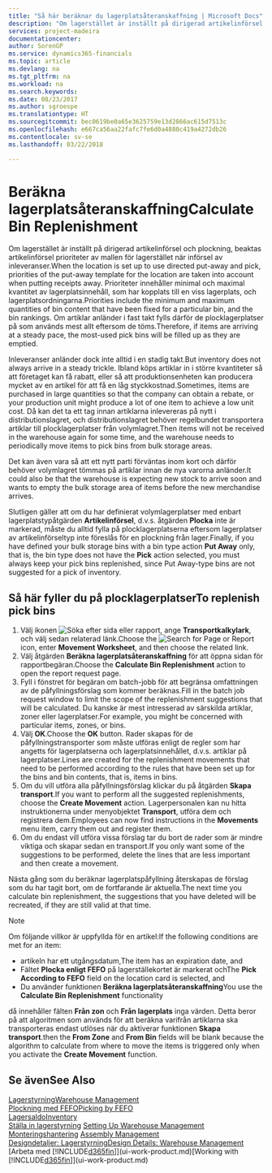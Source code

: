 ```yaml
---
title: "Så här beräknar du lagerplatsåteranskaffning | Microsoft Docs"
description: "Om lagerstället är inställt på dirigerad artikelinförsel och plockning, beaktas artikelinförsel prioriteter av mallen för lagerstället när införsel av inleveranser."
services: project-madeira
documentationcenter: 
author: SorenGP
ms.service: dynamics365-financials
ms.topic: article
ms.devlang: na
ms.tgt_pltfrm: na
ms.workload: na
ms.search.keywords: 
ms.date: 08/23/2017
ms.author: sgroespe
ms.translationtype: HT
ms.sourcegitcommit: bec0619be0a65e3625759e13d2866ac615d7513c
ms.openlocfilehash: e667ca56aa22fafc7fe6d0a4880c419a4272db26
ms.contentlocale: sv-se
ms.lasthandoff: 03/22/2018

---
```

# <a name="calculate-bin-replenishment"></a><span data-ttu-id="feb4f-103">Beräkna lagerplatsåteranskaffning</span><span class="sxs-lookup"><span data-stu-id="feb4f-103">Calculate Bin Replenishment</span></span>
<span data-ttu-id="feb4f-104">Om lagerstället är inställt på dirigerad artikelinförsel och plockning, beaktas artikelinförsel prioriteter av mallen för lagerstället när införsel av inleveranser.</span><span class="sxs-lookup"><span data-stu-id="feb4f-104">When the location is set up to use directed put-away and pick, priorities of the put-away template for the location are taken into account when putting receipts away.</span></span> <span data-ttu-id="feb4f-105">Prioriteter innehåller minimal och maximal kvantitet av lagerplatsinnehåll, som har kopplats till en viss lagerplats, och lagerplatsordningarna.</span><span class="sxs-lookup"><span data-stu-id="feb4f-105">Priorities include the minimum and maximum quantities of bin content that have been fixed for a particular bin, and the bin rankings.</span></span> <span data-ttu-id="feb4f-106">Om artiklar anländer i fast takt fylls därför de plocklagerplatser på som används mest allt eftersom de töms.</span><span class="sxs-lookup"><span data-stu-id="feb4f-106">Therefore, if items are arriving at a steady pace, the most-used pick bins will be filled up as they are emptied.</span></span>  

<span data-ttu-id="feb4f-107">Inleveranser anländer dock inte alltid i en stadig takt.</span><span class="sxs-lookup"><span data-stu-id="feb4f-107">But inventory does not always arrive in a steady trickle.</span></span> <span data-ttu-id="feb4f-108">Ibland köps artiklar in i större kvantiteter så att företaget kan få rabatt, eller så att produktionsenheten kan producera mycket av en artikel för att få en låg styckkostnad.</span><span class="sxs-lookup"><span data-stu-id="feb4f-108">Sometimes, items are purchased in large quantities so that the company can obtain a rebate, or your production unit might produce a lot of one item to achieve a low unit cost.</span></span> <span data-ttu-id="feb4f-109">Då kan det ta ett tag innan artiklarna inlevereras på nytt i distributionslagret, och distributionslagret behöver regelbundet transportera artiklar till plocklagerplatser från volymlagret.</span><span class="sxs-lookup"><span data-stu-id="feb4f-109">Then items will not be received in the warehouse again for some time, and the warehouse needs to periodically move items to pick bins from bulk storage areas.</span></span>  

<span data-ttu-id="feb4f-110">Det kan även vara så att ett nytt parti förväntas inom kort och därför behöver volymlagret tömmas på artiklar innan de nya varorna anländer.</span><span class="sxs-lookup"><span data-stu-id="feb4f-110">It could also be that the warehouse is expecting new stock to arrive soon and wants to empty the bulk storage area of items before the new merchandise arrives.</span></span>  

<span data-ttu-id="feb4f-111">Slutligen gäller att om du har definierat volymlagerplatser med enbart lagerplatstypåtgärden **Artikelinförsel**, d.v.s. åtgärden **Plocka** inte är markerad, måste du alltid fylla på plocklagerplatserna eftersom lagerplatser av artikelinförseltyp inte föreslås för en plockning från lager.</span><span class="sxs-lookup"><span data-stu-id="feb4f-111">Finally, if you have defined your bulk storage bins with a bin type action **Put Away** only, that is, the bin type does not have the **Pick** action selected, you must always keep your pick bins replenished, since Put Away-type bins are not suggested for a pick of inventory.</span></span>  

## <a name="to-replenish-pick-bins"></a><span data-ttu-id="feb4f-112">Så här fyller du på plocklagerplatser</span><span class="sxs-lookup"><span data-stu-id="feb4f-112">To replenish pick bins</span></span>  
1.  <span data-ttu-id="feb4f-113">Välj ikonen ![Söka efter sida eller rapport](media/ui-search/search_small.png "Ikonen Söka efter sida eller rapport"), ange **Transportkalkylark**, och välj sedan relaterad länk.</span><span class="sxs-lookup"><span data-stu-id="feb4f-113">Choose the ![Search for Page or Report](media/ui-search/search_small.png "Search for Page or Report icon") icon, enter **Movement Worksheet**, and then choose the related link.</span></span>  
2.  <span data-ttu-id="feb4f-114">Välj åtgärden **Beräkna lagerplatsåteranskaffning** för att öppna sidan för rapportbegäran.</span><span class="sxs-lookup"><span data-stu-id="feb4f-114">Choose the **Calculate Bin Replenishment** action to open the report request page.</span></span>  
3.  <span data-ttu-id="feb4f-115">Fyll i fönstret för begäran om batch-jobb för att begränsa omfattningen av de påfyllningsförslag som kommer beräknas.</span><span class="sxs-lookup"><span data-stu-id="feb4f-115">Fill in the batch job request window to limit the scope of the replenishment suggestions that will be calculated.</span></span> <span data-ttu-id="feb4f-116">Du kanske är mest intresserad av särskilda artiklar, zoner eller lagerplatser.</span><span class="sxs-lookup"><span data-stu-id="feb4f-116">For example, you might be concerned with particular items, zones, or bins.</span></span>  
4.  <span data-ttu-id="feb4f-117">Välj **OK**.</span><span class="sxs-lookup"><span data-stu-id="feb4f-117">Choose the **OK** button.</span></span> <span data-ttu-id="feb4f-118">Rader skapas för de påfyllningstransporter som måste utföras enligt de regler som har angetts för lagerplatserna och lagerplatsinnehållet, d.v.s. artiklar på lagerplatser.</span><span class="sxs-lookup"><span data-stu-id="feb4f-118">Lines are created for the replenishment movements that need to be performed according to the rules that have been set up for the bins and bin contents, that is, items in bins.</span></span>  
5.  <span data-ttu-id="feb4f-119">Om du vill utföra alla påfyllningsförslag klickar du på åtgärden **Skapa transport**.</span><span class="sxs-lookup"><span data-stu-id="feb4f-119">If you want to perform all the suggested replenishments, choose the **Create Movement** action.</span></span> <span data-ttu-id="feb4f-120">Lagerpersonalen kan nu hitta instruktionerna under menyobjektet **Transport**, utföra dem och registrera dem.</span><span class="sxs-lookup"><span data-stu-id="feb4f-120">Employees can now find instructions in the **Movements** menu item, carry them out and register them.</span></span>  
6.  <span data-ttu-id="feb4f-121">Om du endast vill utföra vissa förslag tar du bort de rader som är mindre viktiga och skapar sedan en transport.</span><span class="sxs-lookup"><span data-stu-id="feb4f-121">If you only want some of the suggestions to be performed, delete the lines that are less important and then create a movement.</span></span>  

<span data-ttu-id="feb4f-122">Nästa gång som du beräknar lagerplatspåfyllning återskapas de förslag som du har tagit bort, om de fortfarande är aktuella.</span><span class="sxs-lookup"><span data-stu-id="feb4f-122">The next time you calculate bin replenishment, the suggestions that you have deleted will be recreated, if they are still valid at that time.</span></span>  

> [!NOTE]  
>  <span data-ttu-id="feb4f-123">Om följande villkor är uppfyllda för en artikel:</span><span class="sxs-lookup"><span data-stu-id="feb4f-123">If the following conditions are met for an item:</span></span>  
>   
>  -   <span data-ttu-id="feb4f-124">artikeln har ett utgångsdatum,</span><span class="sxs-lookup"><span data-stu-id="feb4f-124">The item has an expiration date, and</span></span>  
> -   <span data-ttu-id="feb4f-125">Fältet **Plocka enligt FEFO** på lagerställekortet är markerat och</span><span class="sxs-lookup"><span data-stu-id="feb4f-125">The **Pick According to FEFO** field on the location card is selected, and</span></span>  
> -   <span data-ttu-id="feb4f-126">Du använder funktionen **Beräkna lagerplatsåteranskaffning**</span><span class="sxs-lookup"><span data-stu-id="feb4f-126">You use the **Calculate Bin Replenishment** functionality</span></span>  
>   
>  <span data-ttu-id="feb4f-127">då innehåller fälten **Från zon** och **Från lagerplats** inga värden. Detta beror på att algoritmen som används för att beräkna varifrån artiklarna ska transporteras endast utlöses när du aktiverar funktionen **Skapa transport**.</span><span class="sxs-lookup"><span data-stu-id="feb4f-127">then the **From Zone** and **From Bin** fields will be blank because the algorithm to calculate from where to move the items is triggered only when you activate the **Create Movement** function.</span></span>  

## <a name="see-also"></a><span data-ttu-id="feb4f-128">Se även</span><span class="sxs-lookup"><span data-stu-id="feb4f-128">See Also</span></span>  
[<span data-ttu-id="feb4f-129">Lagerstyrning</span><span class="sxs-lookup"><span data-stu-id="feb4f-129">Warehouse Management</span></span>](warehouse-manage-warehouse.md)  
[<span data-ttu-id="feb4f-130">Plockning med FEFO</span><span class="sxs-lookup"><span data-stu-id="feb4f-130">Picking by FEFO</span></span>](warehouse-picking-by-fefo.md)  
[<span data-ttu-id="feb4f-131">Lagersaldo</span><span class="sxs-lookup"><span data-stu-id="feb4f-131">Inventory</span></span>](inventory-manage-inventory.md)  
<span data-ttu-id="feb4f-132">[Ställa in lagerstyrning](warehouse-setup-warehouse.md)   </span><span class="sxs-lookup"><span data-stu-id="feb4f-132">[Setting Up Warehouse Management](warehouse-setup-warehouse.md)   </span></span>  
<span data-ttu-id="feb4f-133">[Monteringshantering](assembly-assemble-items.md)  </span><span class="sxs-lookup"><span data-stu-id="feb4f-133">[Assembly Management](assembly-assemble-items.md)  </span></span>  
[<span data-ttu-id="feb4f-134">Designdetaljer: Lagerstyrning</span><span class="sxs-lookup"><span data-stu-id="feb4f-134">Design Details: Warehouse Management</span></span>](design-details-warehouse-management.md)  
<span data-ttu-id="feb4f-135">[Arbeta med [!INCLUDE[d365fin](includes/d365fin_md.md)]](ui-work-product.md)</span><span class="sxs-lookup"><span data-stu-id="feb4f-135">[Working with [!INCLUDE[d365fin](includes/d365fin_md.md)]](ui-work-product.md)</span></span>

